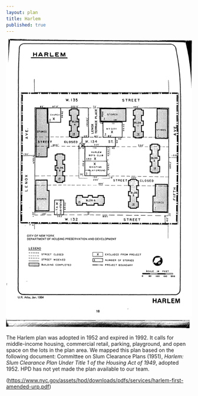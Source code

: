 ```yaml
---
layout: plan
title: Harlem
published: true
---
```


<!---![Harlem, NYC Department of Housing Preservation and Development. Community Development Progress Report: 1968. Prepared and edited by Nathan Sobel. New York City, 1968.](Harlem 1968.png)-->
![Harlem, NYC Department of Housing Preservation and Development. Atlas of Urban Renewal Project Areas in the City of New York. Prepared and edited by Nathan Sobel. New York City, 1984.](Harlem.jpg)

The Harlem plan was adopted in 1952 and expired in 1992. It calls for middle-income housing, commercial retail, parking, playground, and open space on the lots in the plan area. We mapped this plan based on the following document: Committee on Slum Clearance Plans (1951), _Harlem: Slum Clearance Plan Under Title 1 of the Housing Act of 1949_, adopted 1952. HPD has not yet made the plan available to our team.

(https://www.nyc.gov/assets/hpd/downloads/pdfs/services/harlem-first-amended-urp.pdf)
